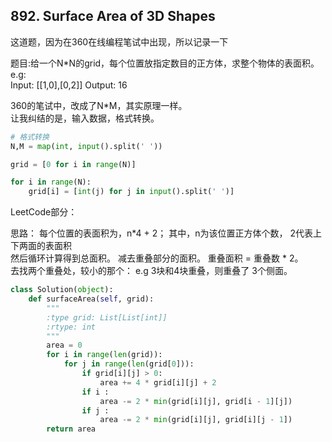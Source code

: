 ## 892. Surface Area of 3D Shapes

这道题，因为在360在线编程笔试中出现，所以记录一下  

题目:给一个N*N的grid，每个位置放指定数目的正方体，求整个物体的表面积。  
e.g:   
Input: [[1,0],[0,2]]
Output: 16

360的笔试中，改成了N*M，其实原理一样。  
让我纠结的是，输入数据，格式转换。  

```python
# 格式转换
N,M = map(int, input().split(' '))

grid = [0 for i in range(N)]

for i in range(N):
    grid[i] = [int(j) for j in input().split(' ')]
```

LeetCode部分：

思路： 每个位置的表面积为，n*4 + 2； 其中，n为该位置正方体个数， 2代表上下两面的表面积  
然后循环计算得到总面积。 减去重叠部分的面积。 重叠面积 = 重叠数 * 2。  
去找两个重叠处，较小的那个： e.g 3块和4块重叠，则重叠了 3个侧面。  

```python
class Solution(object):
    def surfaceArea(self, grid):
        """
        :type grid: List[List[int]]
        :rtype: int
        """
        area = 0
        for i in range(len(grid)):
            for j in range(len(grid[0])):
                if grid[i][j] > 0:
                    area += 4 * grid[i][j] + 2
                if i :
                    area -= 2 * min(grid[i][j], grid[i - 1][j])
                if j :
                    area -= 2 * min(grid[i][j], grid[i][j - 1])
        return area
```
